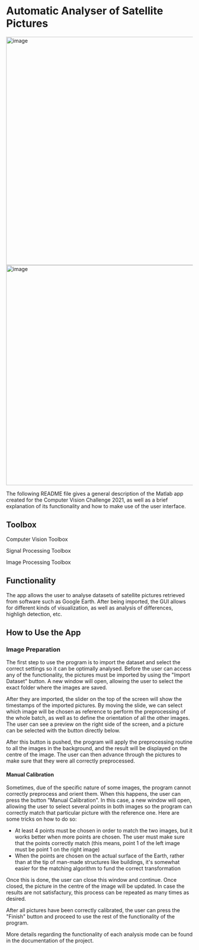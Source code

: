 # Automatic Analyser of Satellite Pictures

<img width="616" alt="image" src="https://user-images.githubusercontent.com/64792442/197028742-990cff22-3fa4-49d8-a1a3-d1bdd43e889b.png">
<img width="594" alt="image" src="https://user-images.githubusercontent.com/64792442/197028840-e14cf53d-e205-4e8e-93b6-fd512f77033f.png">


The following README file gives a general description of the Matlab app created for the Computer Vision Challenge 2021, as well as a brief explanation of its functionality and how to make use of the user interface.

## Toolbox
   Computer Vision Toolbox  
   
   Signal Processing Toolbox  
 
   Image Processing Toolbox  

## Functionality

The app allows the user to analyse datasets of satellite pictures retrieved from software such as Google Earth. After being imported, the GUI allows for different kinds of visualization, as well as analysis of differences, highligh detection, etc.

## How to Use the App

### Image Preparation

The first step to use the program is to import the dataset and select the correct settings so it can be optimally analysed. Before the user can access any of the functionality, the pictures must be imported by using the "Import Dataset" button. A new window will open, allowing the user to select the exact folder where the images are saved.

After they are imported, the slider on the top of the screen will show the timestamps of the imported pictures. By moving the slide, we can select which image will be chosen as reference to perform the preprocessing of the whole batch, as well as to define the orientation of all the other images. The user can see a preview on the right side of the screen, and a picture can be selected with the button directly below.

After this button is pushed, the program will apply the preprocessing routine to all the images in the background, and the result will be displayed on the centre of the image. The user can then advance through the pictures to make sure that they were all correctly preprocessed.

#### Manual Calibration

Sometimes, due of the specific nature of some images, the program cannot correctly preprocess and orient them. When this happens, the user can press the button "Manual Calibration". In this case, a new window will open, allowing the user to select several points in both images so the program can correctly match that particular picture with the reference one. Here are some tricks on how to do so:

* At least 4 points must be chosen in order to match the two images, but it works better when more points are chosen. The user must make sure that the points correctly match (this means, point 1 of the left image must be point 1 on the right image)
* When the points are chosen on the actual surface of the Earth, rather than at the tip of man-made structures like buildings, it's somewhat easier for the matching algorithm to fund the correct transformation

Once this is done, the user can close this window and continue. Once closed, the picture in the centre of the image will be updated. In case the results are not satisfactury, this process can be repeated as many times as desired.

After all pictures have been correctly calibrated, the user can press the "Finish" button and proceed to use the rest of the functionality of the program.

More details regarding the functionality of each analysis mode can be found in the documentation of the project.

